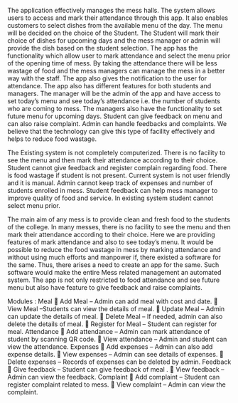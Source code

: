 The application effectively manages the mess halls. The system allows users to access 
and mark their attendance through this app. It also enables customers to select dishes from the 
available menu of the day. The menu will be decided on the choice of the Student. The Student 
will mark their choice of dishes for upcoming days and the mess manager or admin will provide 
the dish based on the student selection. The app has the functionality which allow user to mark 
attendance and select the menu prior of the opening time of mess. By taking the attendance 
there will be less wastage of food and the mess managers can manage the mess in a better way 
with the staff. The app also gives the notification to the user for attendance. 
The app also has different features for both students and managers. The manager will 
be the admin of the app and have access to set today’s menu and see today’s attendance i.e. the 
number of students who are coming to mess. The managers also have the functionality to set 
future menu for upcoming days. Student can give feedback on menu and can also raise 
complaint. Admin can handle feedbacks and complaints. We believe that the technology can 
give this type of facility effectively and helps to reduce food wastage.

The Existing system is not completely computerized. There is no facility to see the 
menu and then mark their attendance according to their choice. Student cannot give feedback 
and register complain regarding food. There is food wastage if student is not present. Current 
system is not user friendly and it is manual. Admin cannot keep track of expenses and number 
of students enrolled in mess. Student feedback can help mess manager to improve quality of 
food and service. In existing system student cannot select menu prior.

The main aim of any mess is to provide clean and fresh food to the students of the 
college. In many messes, there is no facility to see the menu and then mark their attendance 
according to their choice. Here we are providing features of mark attendance and also to see 
today’s menu. It would be possible to reduce the food wastage in mess by marking attendance 
and without using much efforts and manpower if, there existed a software for the same. Thus, 
there arises a need to create an app for the same. Such software would make the entire Mess 
related management an automated system. The app is not only restricted to food attendance 
and see future menu but also have feature to give feedback and raise complaints.

Modules : 
Meal 
 Add Meal – Admin can add meal with cost and date. 
 View Meal –Students can view the details of meal. 
 Update Meal – Admin can update the details of meal. 
 Delete Meal – If needed, admin can also delete the details of meal. 
 Register for Meal – Student can register for meal. 
Attendance
 Add attendance – Admin can mark attendance of student by scanning QR code. 
 View attendance – Admin and student can view the attendance. 
Expenses 
 Add expenses – Admin can also add expense details. 
 View expenses – Admin can see details of expenses. 
 Delete expenses – Records of expenses can be deleted by admin.
Feedback
 Give feedback – Student can give feedback of meal . 
 View feedback – Admin can view the feedback. 
Complaint
 Add complaint – Student can register complaint related to mess. 
 View complaint – Admin can view the complaint.
